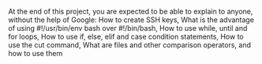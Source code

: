 At the end of this project, you are expected to be able to explain to anyone, without the help of Google: How to create SSH keys, What is the advantage of using #!/usr/bin/env bash over #!/bin/bash, How to use while, until and for loops, How to use if, else, elif and case condition statements, How to use the cut command, What are files and other comparison operators, and how to use them

